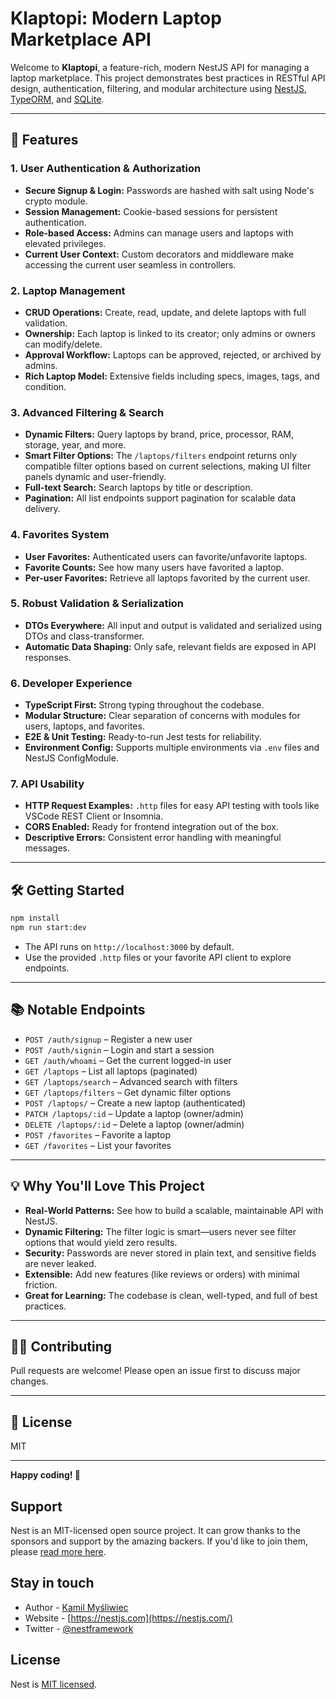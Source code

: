 # Klaptopi: Modern Laptop Marketplace API

Welcome to **Klaptopi**, a feature-rich, modern NestJS API for managing a laptop marketplace. This project demonstrates best practices in RESTful API design, authentication, filtering, and modular architecture using [NestJS](https://nestjs.com/), [TypeORM](https://typeorm.io/), and [SQLite](https://www.sqlite.org/).

---

## 🚀 Features

### 1. **User Authentication & Authorization**

- **Secure Signup & Login:** Passwords are hashed with salt using Node's crypto module.
- **Session Management:** Cookie-based sessions for persistent authentication.
- **Role-based Access:** Admins can manage users and laptops with elevated privileges.
- **Current User Context:** Custom decorators and middleware make accessing the current user seamless in controllers.

### 2. **Laptop Management**

- **CRUD Operations:** Create, read, update, and delete laptops with full validation.
- **Ownership:** Each laptop is linked to its creator; only admins or owners can modify/delete.
- **Approval Workflow:** Laptops can be approved, rejected, or archived by admins.
- **Rich Laptop Model:** Extensive fields including specs, images, tags, and condition.

### 3. **Advanced Filtering & Search**

- **Dynamic Filters:** Query laptops by brand, price, processor, RAM, storage, year, and more.
- **Smart Filter Options:** The `/laptops/filters` endpoint returns only compatible filter options based on current selections, making UI filter panels dynamic and user-friendly.
- **Full-text Search:** Search laptops by title or description.
- **Pagination:** All list endpoints support pagination for scalable data delivery.

### 4. **Favorites System**

- **User Favorites:** Authenticated users can favorite/unfavorite laptops.
- **Favorite Counts:** See how many users have favorited a laptop.
- **Per-user Favorites:** Retrieve all laptops favorited by the current user.

### 5. **Robust Validation & Serialization**

- **DTOs Everywhere:** All input and output is validated and serialized using DTOs and class-transformer.
- **Automatic Data Shaping:** Only safe, relevant fields are exposed in API responses.

### 6. **Developer Experience**

- **TypeScript First:** Strong typing throughout the codebase.
- **Modular Structure:** Clear separation of concerns with modules for users, laptops, and favorites.
- **E2E & Unit Testing:** Ready-to-run Jest tests for reliability.
- **Environment Config:** Supports multiple environments via `.env` files and NestJS ConfigModule.

### 7. **API Usability**

- **HTTP Request Examples:** `.http` files for easy API testing with tools like VSCode REST Client or Insomnia.
- **CORS Enabled:** Ready for frontend integration out of the box.
- **Descriptive Errors:** Consistent error handling with meaningful messages.

---

## 🛠️ Getting Started

```bash
npm install
npm run start:dev
```

- The API runs on `http://localhost:3000` by default.
- Use the provided `.http` files or your favorite API client to explore endpoints.

---

## 📚 Notable Endpoints

- `POST /auth/signup` – Register a new user
- `POST /auth/signin` – Login and start a session
- `GET /auth/whoami` – Get the current logged-in user
- `GET /laptops` – List all laptops (paginated)
- `GET /laptops/search` – Advanced search with filters
- `GET /laptops/filters` – Get dynamic filter options
- `POST /laptops/` – Create a new laptop (authenticated)
- `PATCH /laptops/:id` – Update a laptop (owner/admin)
- `DELETE /laptops/:id` – Delete a laptop (owner/admin)
- `POST /favorites` – Favorite a laptop
- `GET /favorites` – List your favorites

---

## 💡 Why You'll Love This Project

- **Real-World Patterns:** See how to build a scalable, maintainable API with NestJS.
- **Dynamic Filtering:** The filter logic is smart—users never see filter options that would yield zero results.
- **Security:** Passwords are never stored in plain text, and sensitive fields are never leaked.
- **Extensible:** Add new features (like reviews or orders) with minimal friction.
- **Great for Learning:** The codebase is clean, well-typed, and full of best practices.

---

## 🧑‍💻 Contributing

Pull requests are welcome! Please open an issue first to discuss major changes.

---

## 📄 License

MIT

---

**Happy coding! 🚀**

## Support

Nest is an MIT-licensed open source project. It can grow thanks to the sponsors and support by the amazing backers. If you'd like to join them, please [read more here](https://docs.nestjs.com/support).

## Stay in touch

- Author - [Kamil Myśliwiec](https://twitter.com/kammysliwiec)
- Website - [https://nestjs.com](https://nestjs.com/)
- Twitter - [@nestframework](https://twitter.com/nestframework)

## License

Nest is [MIT licensed](https://github.com/nestjs/nest/blob/master/LICENSE).
